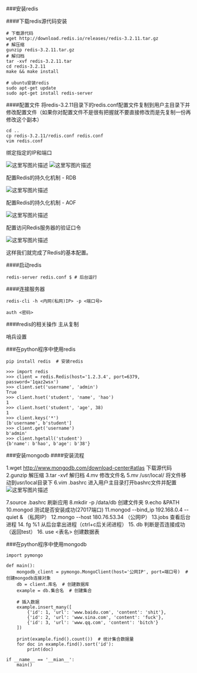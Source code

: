 ﻿###安装redis

####下载redis源代码安装
```
# 下载源代码
wget http://download.redis.io/releases/redis-3.2.11.tar.gz  
# 解压缩
gunzip redis-3.2.11.tar.gz
# 解归档
tar -xvf redis-3.2.11.tar
cd redis-3.2.11
make && make install
```
```
# ubuntu安装redis
sudo apt-get update
sudo apt-get install redis-server
```

####配置文件
将redis-3.2.11目录下的redis.conf配置文件复制到用户主目录下并修改配置文件（如果你对配置文件不是很有把握就不要直接修改而是先复制一份再修改这个副本）
```
cd ..
cp redis-3.2.11/redis.conf redis.conf
vim redis.conf
```

绑定指定的IP和端口

![这里写图片描述](https://img-blog.csdn.net/2018053020160397?watermark/2/text/aHR0cHM6Ly9ibG9nLmNzZG4ubmV0L3dlaXhpbl80MTc4MjA1MA==/font/5a6L5L2T/fontsize/400/fill/I0JBQkFCMA==/dissolve/70)
![这里写图片描述](https://img-blog.csdn.net/20180530202035260?watermark/2/text/aHR0cHM6Ly9ibG9nLmNzZG4ubmV0L3dlaXhpbl80MTc4MjA1MA==/font/5a6L5L2T/fontsize/400/fill/I0JBQkFCMA==/dissolve/70)

配置Redis的持久化机制 - RDB

![这里写图片描述](https://img-blog.csdn.net/20180530202411490?watermark/2/text/aHR0cHM6Ly9ibG9nLmNzZG4ubmV0L3dlaXhpbl80MTc4MjA1MA==/font/5a6L5L2T/fontsize/400/fill/I0JBQkFCMA==/dissolve/70)

配置Redis的持久化机制 - AOF

![这里写图片描述](https://img-blog.csdn.net/20180530202447413?watermark/2/text/aHR0cHM6Ly9ibG9nLmNzZG4ubmV0L3dlaXhpbl80MTc4MjA1MA==/font/5a6L5L2T/fontsize/400/fill/I0JBQkFCMA==/dissolve/70)

配置访问Redis服务器的验证口令

![这里写图片描述](https://img-blog.csdn.net/20180530202734818?watermark/2/text/aHR0cHM6Ly9ibG9nLmNzZG4ubmV0L3dlaXhpbl80MTc4MjA1MA==/font/5a6L5L2T/fontsize/400/fill/I0JBQkFCMA==/dissolve/70)

这样我们就完成了Redis的基本配置。

####启动redis
```
redis-server redis.conf $ # 后台运行
```

####连接服务器
```
redis-cli -h <内网(私网)IP> -p <端口号>

auth <密码>
```

####redis的相关操作
主从复制

哨兵设置

###在python程序中使用redis
```
pip install redis  # 安装redis

>>> import redis
>>> client = redis.Redis(host='1.2.3.4', port=6379, password='1qaz2wsx')
>>> client.set('username', 'admin')
True
>>> client.hset('student', 'name', 'hao')
1
>>> client.hset('student', 'age', 38)
1
>>> client.keys('*')
[b'username', b'student']
>>> client.get('username')
b'admin'
>>> client.hgetall('student')
{b'name': b'hao', b'age': b'38'}
```

###安装mongodb
####安装流程

1.wget http://www.mongodb.com/download-center#atlas  下载源代码
2.gunzip <fileame>  解压缩
3.tar -xvf <filename>  解归档
4.mv <filename1> <filename2>  修改文件名
5.mv <filename> /usr/local/ <filename>  将文件移动到usr/local目录下
6.vim .bashrc  进入用户主目录打开bashrc文件并配置
![这里写图片描述](https://img-blog.csdn.net/20180530210532668?watermark/2/text/aHR0cHM6Ly9ibG9nLmNzZG4ubmV0L3dlaXhpbl80MTc4MjA1MA==/font/5a6L5L2T/fontsize/400/fill/I0JBQkFCMA==/dissolve/70)

7.source .bashrc  刷新应用
8.mkdir -p /data/db  创建文件夹
9.echo &PATH
10.mongod   测试是否安装成功(27017端口)
11.mongod --bind_ip 192.168.0.4 --quiet &  （私网IP）
12.mongo --host 180.76.53.34 （公网IP）
13.jobs  查看后台进程
14. fg %1  从后台拿出进程（ctrl+c后关闭进程）
15. db  判断是否连接成功（返回test）
16. use <表名>  创建数据表

###在python程序中使用mongodb
```
import pymongo

def main():
	mongodb_client = pymongo.MongoClient(host='公网IP', port=端口号)  # 创建mongodb连接对象
	db = client.库名  # 创建数据库
	example = db.集合名  # 创建集合
	
	# 插入数据
	example.insert_many([
		{'id': 1, 'url': 'www.baidu.com', 'content': 'shit'},
		{'id': 2, 'url': 'www.sina.com', 'content': 'fuck'},
		{'id': 3, 'url': 'www.qq.com', 'content': 'bitch'}
	])

	print(example.find().count())  # 统计集合数据量
	for doc in example.find().sort('id'):
		print(doc)

if __name__ == '__mian__':
	main()
	
```